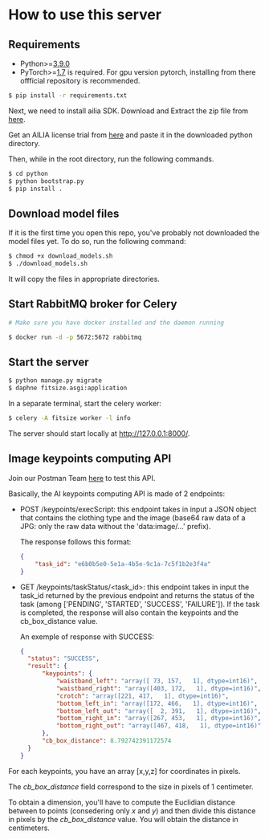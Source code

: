 # How to use this server

## Requirements

- Python>=[3.9.0](https://www.python.org/)
- PyTorch>=[1.7](https://pytorch.org/get-started/locally/) is required. For gpu version pytorch, installing from there offficial repository is recommended.

```bash
$ pip install -r requirements.txt
```

Next, we need to install ailia SDK. Download and Extract the zip file from [here](https://drive.google.com/file/d/1XOUILHyoekz4nBnISGt6J8FREFjzInFP/view?usp=share_link). 

Get an AILIA license trial from [here](https://axinc.jp/en/trial/) and paste it in the downloaded python directory.

Then, while in the root directory, run the following commands.

```bash
$ cd python
$ python bootstrap.py
$ pip install .
```

## Download model files

If it is the first time you open this repo, you've probably not downloaded the model files yet.
To do so, run the following command:

```bash
$ chmod +x download_models.sh
$ ./download_models.sh
```

It will copy the files in appropriate directories.

## Start RabbitMQ broker for Celery

```bash
# Make sure you have docker installed and the daemon running

$ docker run -d -p 5672:5672 rabbitmq
```

## Start the server

```bash
$ python manage.py migrate
$ daphne fitsize.asgi:application 
```

In a separate terminal, start the celery worker:
```bash
$ celery -A fitsize worker -l info
```

The server should start locally at http://127.0.0.1:8000/.

## Image keypoints computing API

Join our Postman Team [here](https://app.getpostman.com/join-team?invite_code=f68903cd9fa0ac4d12f855be1d739719&target_code=7d5682c00f94eb97eb3b67333cf1ddb6) to test this API.

Basically, the AI keypoints computing API is made of 2 endpoints:
- POST /keypoints/execScript: this endpoint takes in input a JSON object that contains the clothing type and the image (base64 raw data of a JPG: only the raw data without the 'data:image/...' prefix).
  
  The response follows this format:
  ```json
  {
      "task_id": "e6b0b5e0-5e1a-4b5e-9c1a-7c5f1b2e3f4a"
  }
  ```


- GET /keypoints/taskStatus/<task_id>: this endpoint takes in input the task_id returned by the previous endpoint and returns the status of the task (among ['PENDING', 'STARTED', 'SUCCESS', 'FAILURE']). If the task is completed, the response will also contain the keypoints and the cb_box_distance value.

  An exemple of response with SUCCESS:
  ```json
  {
    "status": "SUCCESS",
    "result": {
        "keypoints": {
            "waistband_left": "array([ 73, 157,   1], dtype=int16)",
            "waistband_right": "array([403, 172,   1], dtype=int16)",
            "crotch": "array([221, 417,   1], dtype=int16)",
            "bottom_left_in": "array([172, 466,   1], dtype=int16)",
            "bottom_left_out": "array([  2, 391,   1], dtype=int16)",
            "bottom_right_in": "array([267, 453,   1], dtype=int16)",
            "bottom_right_out": "array([467, 418,   1], dtype=int16)"
        },
        "cb_box_distance": 8.792742391172574
    }
  }
  ```

For each keypoints, you have an array [x,y,z] for coordinates in pixels.

The *cb_box_distance* field correspond to the size in pixels of 1 centimeter.

To obtain a dimension, you'll have to compute the Euclidian distance between to points (consedering only *x* and *y*)
and then divide this distance in pixels by the *cb_box_distance* value. You will obtain the distance in centimeters.